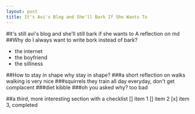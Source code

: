 ```yaml
---
layout: post
title: It's Avi's Blog and She'll Bark If She Wants To
---
```

#It's still avi's blog and she'll still bark if she wants to
A reflection on md
##Why do I always want to write bork instead of bark?
- the internet
- the boyfriend
- the silliness

##How to stay in shape
why stay in shape?
###a short reflection on walks
walking is very nice
###squirrels
they train all day everyday, don't get complacent
###diet
kibble
###oh you asked why?
too bad

##a third, more interesting section with a checklist
[] item 1
[] item 2
[x] item 3, completed
